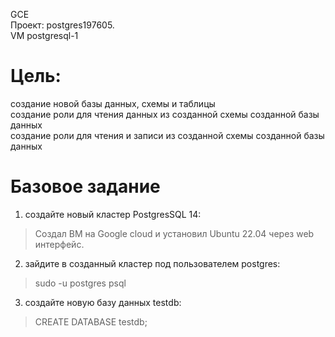 GCE   
Проект: postgres197605.  
VM postgresql-1

# Цель:
создание новой базы данных, схемы и таблицы   
создание роли для чтения данных из созданной схемы созданной базы данных   
создание роли для чтения и записи из созданной схемы созданной базы данных    

# Базовое задание 

1. создайте новый кластер PostgresSQL 14:    
> Создал ВМ на Google cloud и установил Ubuntu 22.04 через web интерфейс.   

2. зайдите в созданный кластер под пользователем postgres:   
> sudo -u postgres psql

3. создайте новую базу данных testdb:   
> CREATE DATABASE testdb;
